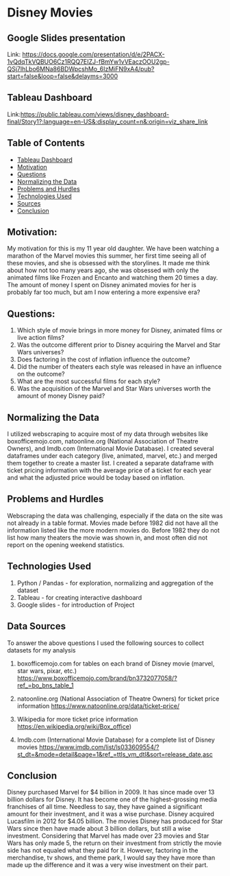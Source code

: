 # Disney Movies

## Google Slides presentation
Link: https://docs.google.com/presentation/d/e/2PACX-1vQdqTkVQBUO6Cz1RQQ7EIZJ-fBmYw1vVEaczOOU2gp-QSj7lhLbo6MNa86BDWpcshMo_6IzMiFN9xA4/pub?start=false&loop=false&delayms=3000

## Tableau Dashboard
Link:https://public.tableau.com/views/disney_dashboard-final/Story1?:language=en-US&:display_count=n&:origin=viz_share_link

## Table of Contents
* [Tableau Dashboard](#Tableau-dashboard)
* [Motivation](#motivation)
* [Questions](#questions)
* [Normalizing the Data](#normaling-the-data)
* [Problems and Hurdles](#problems-and-hurdles)
* [Technologies Used](#technologies-used)
* [Sources](#sources)
* [Conclusion](#conclusion)

## Motivation:
My motivation for this is my 11 year old daughter. We have been watching a marathon of the Marvel movies this summer, her first time seeing all of these movies, and she is obsessed with the storylines. It made me think about how not too many years ago, she was obsessed with only the animated films like Frozen and Encanto and watching them 20 times a day. The amount of money I spent on Disney animated movies for her is probably far too much, but am I now entering a more expensive era?


## Questions:
1) Which style of movie brings in more money for Disney, animated films or live action films? 
2) Was the outcome different prior to Disney acquiring the Marvel and Star Wars universes?
3) Does factoring in the cost of inflation influence the outcome?
4) Did the number of theaters each style was released in have an influence on the outcome?
5) What are the most successful films for each style?
6) Was the acquisition of the Marvel and Star Wars universes worth the amount of money Disney paid?




## Normalizing the Data
I utilized webscraping to acquire most of my data through websites like boxofficemojo.com, natoonline.org (National Association of Theatre Owners), and Imdb.com (International Movie Database). I created several dataframes under each category (live, animated, marvel, etc.) and merged them together to create a master list. I created a separate dataframe with ticket pricing information with the average price of a ticket for each year and what the adjusted price would be today based on inflation. 


## Problems and Hurdles
Webscraping the data was challenging, especially if the data on the site was not already in a table format. Movies made before 1982 did not have all the information listed like the more modern movies do. Before 1982 they do not list how many theaters the movie was shown in, and most often did not report on the opening weekend statistics. 


## Technologies Used
1) Python / Pandas - for exploration, normalizing and aggregation of the dataset
2) Tableau - for creating interactive dashboard
3) Google slides - for introduction of Project


## Data Sources
To answer the above questions I used the following sources to collect datasets for my analysis

1) boxofficemojo.com for tables on each brand of Disney movie (marvel, star wars, pixar, etc.)
https://www.boxofficemojo.com/brand/bn3732077058/?ref_=bo_bns_table_1

3) natoonline.org (National Association of Theatre Owners) for ticket price information
https://www.natoonline.org/data/ticket-price/

5) Wikipedia for more ticket price information
https://en.wikipedia.org/wiki/Box_office)

6) Imdb.com (International Movie Database) for a complete list of Disney movies
https://www.imdb.com/list/ls033609554/?st_dt=&mode=detail&page=1&ref_=ttls_vm_dtl&sort=release_date,asc

## Conclusion
Disney purchased Marvel for $4 billion in 2009. It has since made over 13 billion dollars for Disney.  It has become one of the highest-grossing media franchises of all time. Needless to say, they have gained a significant amount for their investment, and it was a wise purchase. Disney acquired Lucasfilm in 2012 for $4.05 billion. The movies Disney has produced for Star Wars since then have made about 3 billion dollars, but still a wise investment. Considering that Marvel has made over 23 movies and Star Wars has only made 5, the return on their investment from strictly the movie side has not equaled what they paid for it. However, factoring in the merchandise, tv shows, and theme park, I would say they have more than made up the difference and it was a very wise investment on their part. 